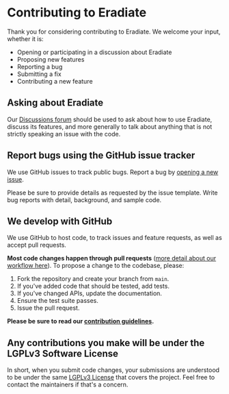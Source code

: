 # Contributing to Eradiate

Thank you for considering contributing to Eradiate. We welcome your input,
whether it is:

- Opening or participating in a discussion about Eradiate
- Proposing new features
- Reporting a bug
- Submitting a fix
- Contributing a new feature

## Asking about Eradiate

Our [Discussions forum](https://github.com/eradiate/eradiate/discussions) should
be used to ask about how to use Eradiate, discuss its features, and more
generally to talk about anything that is not strictly speaking an issue with the
code.

## Report bugs using the GitHub issue tracker

We use GitHub issues to track public bugs. Report a bug by
[opening a new issue](https://github.com/eradiate/eradiate/issues/new/choose).

Please be sure to provide details as requested by the issue template. Write bug
reports with detail, background, and sample code.

## We develop with GitHub

We use GitHub to host code, to track issues and feature requests, as well as
accept pull requests.

**Most code changes happen through pull requests**
([more detail about our workflow here](https://docs.github.com/en/get-started/quickstart/github-flow)).
To propose a change to the codebase, please:

1. Fork the repository and create your branch from `main`.
2. If you've added code that should be tested, add tests.
3. If you've changed APIs, update the documentation.
4. Ensure the test suite passes.
5. Issue the pull request.

**Please be sure to read our
[contribution guidelines](https://eradiate.readthedocs.io/en/latest/contributing.html).**

## Any contributions you make will be under the LGPLv3 Software License

In short, when you submit code changes, your submissions are understood to be
under the same [LGPLv3 License](https://github.com/eradiate/eradiate/blob/main/LICENSE)
that covers the project. Feel free to contact the maintainers if that's a
concern.
